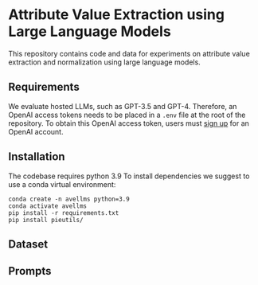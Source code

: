 # Attribute Value Extraction using Large Language Models
This repository contains code and data for experiments on attribute value extraction and normalization using large language models.

## Requirements

We evaluate hosted LLMs, such as GPT-3.5 and GPT-4.
Therefore, an OpenAI access tokens needs to be placed in a `.env` file at the root of the repository.
To obtain this OpenAI access token, users must [sign up](https://platform.openai.com/signup) for an OpenAI account.

## Installation
The codebase requires python 3.9 To install dependencies we suggest to use a conda virtual environment:

```
conda create -n avellms python=3.9
conda activate avellms
pip install -r requirements.txt
pip install pieutils/
```

## Dataset



## Prompts
